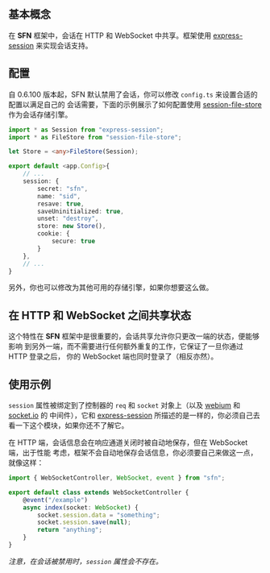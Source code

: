 <!-- title: 会话; order: 9 -->
## 基本概念

在 **SFN** 框架中，会话在 HTTP 和 WebSocket 中共享。框架使用 
[express-session](https://www.npmjs.com/package/express-session) 来实现会话支持。

## 配置

自 0.6.100 版本起，SFN 默认禁用了会话，你可以修改 `config.ts` 来设置合适的配置以满足自己的
会话需要，下面的示例展示了如何配置使用 
[session-file-store](https://www.npmjs.com/package/session-file-store)
作为会话存储引擎。

```typescript
import * as Session from "express-session";
import * as FileStore from "session-file-store";

let Store = <any>FileStore(Session);

export default <app.Config>{
    // ... 
    session: {
        secret: "sfn",
        name: "sid",
        resave: true,
        saveUninitialized: true,
        unset: "destroy",
        store: new Store(),
        cookie: {
            secure: true
        }
    },
    // ...
}
```

另外，你也可以修改为其他可用的存储引擎，如果你想要这么做。

## 在 HTTP 和 WebSocket 之间共享状态

这个特性在 **SFN** 框架中是很重要的，会话共享允许你只更改一端的状态，便能够影响
到另外一端，而不需要进行任何额外重复的工作，它保证了一旦你通过 HTTP 登录之后，
你的 WebSocket 端也同时登录了（相反亦然）。

## 使用示例

`session` 属性被绑定到了控制器的 `req` 和 `socket` 对象上（以及 
[webium](https://github.com/hyurl/webium) 和 [socket.io](https://socket.io) 的
中间件），它和 [express-session](https://www.npmjs.com/package/express-session) 
所描述的是一样的，你必须自己去看一下这个模块，如果你还不了解它。

在 HTTP 端，会话信息会在响应通道关闭时被自动地保存，但在 WebSocket 端，出于性能
考虑，框架不会自动地保存会话信息，你必须要自己来做这一点，就像这样：

```typescript
import { WebSocketController, WebSocket, event } from "sfn";

export default class extends WebSocketController {
    @event("/example")
    async index(socket: WebSocket) {
        socket.session.data = "something";
        socket.session.save(null);
        return "anything";
    }
}
```

*注意，在会话被禁用时，`session` 属性会不存在。*
